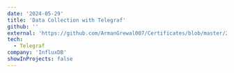 ```yaml
---
date: '2024-05-29'
title: 'Data Collection with Telegraf'
github: ''
external: 'https://github.com/ArmanGrewal007/Certificates/blob/master/2024_05_29_DataCollectionwithTelegraf_Badge.pdf'
tech:
  - Telegraf
company: 'InfluxDB'
showInProjects: false
---
```



